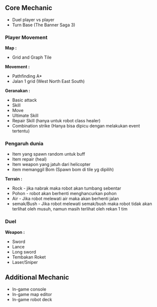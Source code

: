 ﻿## Core Mechanic

- Duel player vs player
- Turn Base (The Banner Saga 3)

### Player Movement

**Map :**

- Grid and Graph Tile

**Movement :**

- Pathfinding A\*
- Jalan 1 grid (West North East South)

**Geranakan :**

- Basic attack
- Skill
- Move
- Ultimate Skill
- Repair Skill (hanya untuk robot class healer)
- Combination strike (Hanya bisa dipicu dengan melakukan event tertentu)

### Pengaruh dunia

- Item yang spawn random untuk buff
- Item repair (heal)
- Item weapon yang jatuh dari helicopter
- item memanggil Bom (Spawn bom di tile yg dipilih)

**Terrain :**
- Rock - jika nabrak maka robot akan tumbang sebentar
- Pohon - robot akan berhenti menghancurkan pohon
- Air - Jika robot melewati air maka akan berhenti jalan
- semak/Bush - Jika robot melewati semak/bush maka robot tidak akan terlihat oleh musuh, namun masih terlihat oleh rekan 1 tim

### Duel

**Weapon :**

- Sword
- Lance
- Long sword
- Tembakan Roket
- Laser/Sniper

## Additional Mechanic

- In-game console
- In-game map editor
- In-game robot deck
